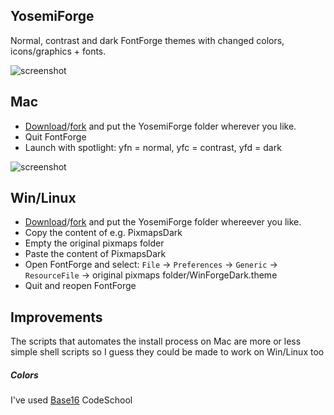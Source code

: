 ## YosemiForge
Normal, contrast and dark FontForge themes with changed colors, icons/graphics + fonts. 

![screenshot](https://raw.githubusercontent.com/andreaslarsen/yosemiforge/master/Resources/Screenshot1.png)

## Mac

* [Download](https://github.com/fontforge/YosemiForge/archive/master.zip)/[fork](https://github.com/fontforge/YosemiForge#fork-destination-box) and put the YosemiForge folder wherever you like.
* Quit FontForge
* Launch with spotlight: yfn = normal, yfc = contrast, yfd = dark

![screenshot](https://raw.githubusercontent.com/andreaslarsen/yosemiforge/master/Resources/Screenshot2.png)

## Win/Linux
* [Download](https://github.com/fontforge/YosemiForge/archive/master.zip)/[fork](https://github.com/fontforge/YosemiForge#fork-destination-box) and put the YosemiForge folder whereever you like.
* Copy the content of e.g. PixmapsDark
* Empty the original pixmaps folder
* Paste the content of PixmapsDark
* Open FontForge and select: `File` → `Preferences` → `Generic` → `ResourceFile` → original pixmaps folder/WinForgeDark.theme
* Quit and reopen FontForge

## Improvements
The scripts that automates the install process on Mac are more or less simple shell scripts so I guess they could be made to work on Win/Linux too<br>

##### Colors
I've used [Base16](https://github.com/chriskempson/base16) CodeSchool
